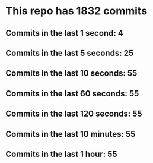# This repo has 1832 commits

## Commits in the last 1 second: 4
## Commits in the last 5 seconds: 25
## Commits in the last 10 seconds: 55
## Commits in the last 60 seconds: 55
## Commits in the last 120 seconds: 55
## Commits in the last 10 minutes: 55
## Commits in the last 1 hour: 55
